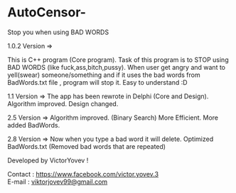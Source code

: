 # AutoCensor-
Stop you when using BAD WORDS

1.0.2 Version =>

This is C++ program (Core program).
Task of this program is to STOP using BAD WORDS (like fuck,ass,bitch,pussy).
When user get angry and want to yell(swear) someone/something and if it uses the bad words from BadWords.txt file , program will stop it.
Easy to understand :D

1.1 Version =>
The app has been rewrote in Delphi (Core and Design).
Algorithm improved.
Design changed. 

2.5 Version =>
Algorithm improved. (Binary Search)
Мore Еfficient.
More added BadWords.

2.8 Version =>
Now when you type a bad word it will delete.
 Optimized BadWords.txt (Removed bad words that are repeated)



Developed by VictorYovev !

Contact : https://www.facebook.com/victor.yovev.3                   
E-mail : viktorjovev99@gmail.com
